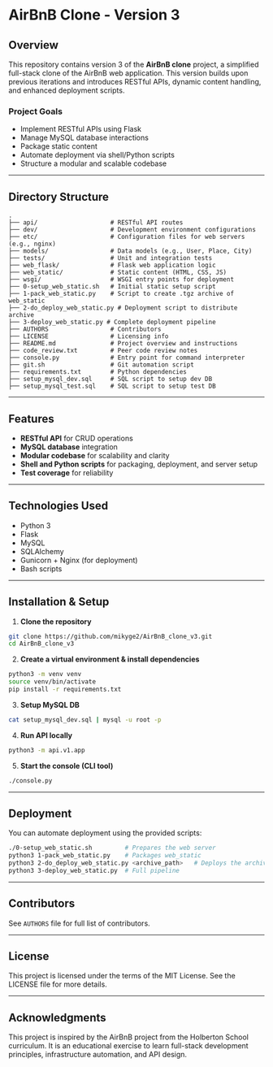 # AirBnB Clone - Version 3

## Overview

This repository contains version 3 of the **AirBnB clone** project, a simplified full-stack clone of the AirBnB web application. This version builds upon previous iterations and introduces RESTful APIs, dynamic content handling, and enhanced deployment scripts.

### Project Goals

* Implement RESTful APIs using Flask
* Manage MySQL database interactions
* Package static content
* Automate deployment via shell/Python scripts
* Structure a modular and scalable codebase

---

## Directory Structure

```
.
├── api/                    # RESTful API routes
├── dev/                    # Development environment configurations
├── etc/                    # Configuration files for web servers (e.g., nginx)
├── models/                 # Data models (e.g., User, Place, City)
├── tests/                  # Unit and integration tests
├── web_flask/              # Flask web application logic
├── web_static/             # Static content (HTML, CSS, JS)
├── wsgi/                   # WSGI entry points for deployment
├── 0-setup_web_static.sh   # Initial static setup script
├── 1-pack_web_static.py    # Script to create .tgz archive of web_static
├── 2-do_deploy_web_static.py # Deployment script to distribute archive
├── 3-deploy_web_static.py # Complete deployment pipeline
├── AUTHORS                 # Contributors
├── LICENSE                 # Licensing info
├── README.md               # Project overview and instructions
├── code_review.txt         # Peer code review notes
├── console.py              # Entry point for command interpreter
├── git.sh                  # Git automation script
├── requirements.txt        # Python dependencies
├── setup_mysql_dev.sql     # SQL script to setup dev DB
├── setup_mysql_test.sql    # SQL script to setup test DB
```

---

## Features

* **RESTful API** for CRUD operations
* **MySQL database** integration
* **Modular codebase** for scalability and clarity
* **Shell and Python scripts** for packaging, deployment, and server setup
* **Test coverage** for reliability

---

## Technologies Used

* Python 3
* Flask
* MySQL
* SQLAlchemy
* Gunicorn + Nginx (for deployment)
* Bash scripts

---

## Installation & Setup

1. **Clone the repository**

```bash
git clone https://github.com/mikyge2/AirBnB_clone_v3.git
cd AirBnB_clone_v3
```

2. **Create a virtual environment & install dependencies**

```bash
python3 -m venv venv
source venv/bin/activate
pip install -r requirements.txt
```

3. **Setup MySQL DB**

```bash
cat setup_mysql_dev.sql | mysql -u root -p
```

4. **Run API locally**

```bash
python3 -m api.v1.app
```

5. **Start the console (CLI tool)**

```bash
./console.py
```

---

## Deployment

You can automate deployment using the provided scripts:

```bash
./0-setup_web_static.sh         # Prepares the web server
python3 1-pack_web_static.py    # Packages web_static
python3 2-do_deploy_web_static.py <archive_path>   # Deploys the archive
python3 3-deploy_web_static.py  # Full pipeline
```

---

## Contributors

See `AUTHORS` file for full list of contributors.

---

## License

This project is licensed under the terms of the MIT License. See the LICENSE file for more details.

---

## Acknowledgments

This project is inspired by the AirBnB project from the Holberton School curriculum. It is an educational exercise to learn full-stack development principles, infrastructure automation, and API design.
